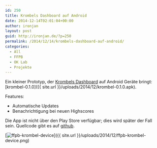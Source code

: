 ```yaml
---
id: 250
title: Krombels Dashboard auf Android
date: 2014-12-14T02:01:04+00:00
author: ironjan
layout: post
guid: http://ironjan.de/?p=250
permalink: /2014/12/14/krombels-dashboard-auf-android/
categories:
  - All
  - FFPB
  - OK Lab
  - Projekte
---
```

Ein kleiner Prototyp, der [Krombels Dashboard](http://dashing.krombel.de/stats "Krombels Dashboard") auf Android Geräte bringt: [krombel-0.1.0]({{ site.url }}/uploads/2014/12/krombel-0.1.0.apk).

Features:

  * Automatische Updates
  * Benachrichtigung bei neuen Highscores

Die App ist nicht über den Play Store verfügbar; dies wird später der Fall sein. Quellcode gibt es auf [github](https://github.com/codeforpb/ffpb-apps "github Projekte Sammlung").

[<img class="alignnone size-medium wp-image-261" src="/wp-content/uploads/2014/12/ffpb-krombel-device-239x400.png" alt="ffpb-krombel-device" width="239" height="400" srcset="http://ironjan.de/wp-content/uploads/2014/12/ffpb-krombel-device-239x400.png 239w, http://ironjan.de/wp-content/uploads/2014/12/ffpb-krombel-device-119x200.png 119w, http://ironjan.de/wp-content/uploads/2014/12/ffpb-krombel-device-613x1024.png 613w, http://ironjan.de/wp-content/uploads/2014/12/ffpb-krombel-device-624x1041.png 624w, http://ironjan.de/wp-content/uploads/2014/12/ffpb-krombel-device.png 1195w" sizes="(max-width: 239px) 100vw, 239px" />]({{ site.url }}/uploads/2014/12/ffpb-krombel-device.png)